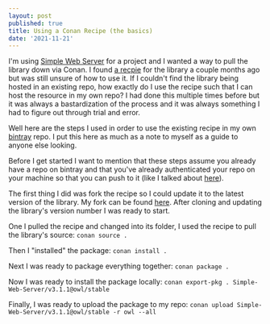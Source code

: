 ```yaml
---
layout: post
published: true
title: Using a Conan Recipe (the basics)
date: '2021-11-21'
---
```

I'm using [Simple Web Server](https://gitlab.com/eidheim/Simple-Web-Server) for a project and I wanted a way to pull the library down via Conan. I found [a recpie](https://github.com/inexorgame-obsolete/conan-simple-web-server) for the library a couple months ago but was still unsure of how to use it. If I couldn't find the library being hosted in an existing repo, how exactly do I use the recipe such that I can host the resource in my own repo? I had done this multiple times before but it was always a bastardization of the process and it was always something I had to figure out through trial and error.

Well here are the steps I used in order to use the existing recipe in my own [bintray](https://bintray.com) repo. I put this here as much as a note to myself as a guide to anyone else looking.

Before I get started I want to mention that these steps assume you already have a repo on bintray and that you've already authenticated your repo on your machine so that you can push to it (like I talked about [here](https://zethon.github.io/2019-11-06-hacking-together-a-conan-package/)). 

The first thing I did was fork the recipe so I could update it to the latest version of the library. My fork can be found [here](https://github.com/zethon/conan-simple-web-server). After cloning and updating the library's version number I was ready to start.

One I pulled the recipe and changed into its folder, I used the recipe to pull the library's source: `conan source .`

Then I "installed" the package: `conan install .`

Next I was ready to package everything together: `conan package .`

Now I was ready to install the package locally: `conan export-pkg . Simple-Web-Server/v3.1.1@owl/stable`

Finally, I was ready to upload the package to my repo: `conan upload Simple-Web-Server/v3.1.1@owl/stable -r owl --all`